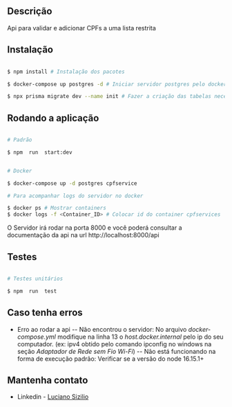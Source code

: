
## Descrição

  

Api para validar e adicionar CPFs a uma lista restrita

  

## Instalação

  

```bash

$ npm install # Instalação dos pacotes

$ docker-compose up postgres -d # Iniciar servidor postgres pelo docker

$ npx prisma migrate dev --name init # Fazer a criação das tabelas necessárias no banco de dados

```

  

## Rodando a aplicação

  

```bash

# Padrão

$ npm  run  start:dev


# Docker

$ docker-compose up -d postgres cpfservice

# Para acompanhar logs do servidor no docker

$ docker ps # Mostrar containers
$ docker logs -f <Container_ID> # Colocar id do container cpfservices

```

O Servidor irá rodar na porta 8000 e você poderá consultar a documentação da api na url http://localhost:8000/api
  

## Testes

  

```bash

# Testes unitários

$ npm  run  test

```
  

## Caso tenha erros

  

- Erro ao rodar a api
-- Não encontrou o servidor: No arquivo *docker-compose.yml* modifique na linha 13 o *host.docker.internal* pelo ip do seu computador. (ex: ipv4 obtido pelo comando ipconfig no windows na seção *Adaptador de Rede sem Fio Wi-Fi*)
-- Não está funcionando na forma de execução padrão: Verificar se a versão do node 16.15.1+

  

## Mantenha contato

  

- Linkedin - [Luciano Sizilio](https://www.linkedin.com/in/luciano-sizilio-1316a5187/)

  
